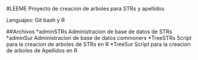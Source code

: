 #LEEME
Proyecto de creacion de arboles para STRs y apellidos

Lenguajes: Git bash y R

##Archivos 
*adminSTRs Administracion de base de datos de STRs
*adminSur Administracion de base de datos commoners
*TreeSTRs Script para la creacion de arboles de STRs en R
*TreeSur Script para la creacion de arboles de Apellidos en R